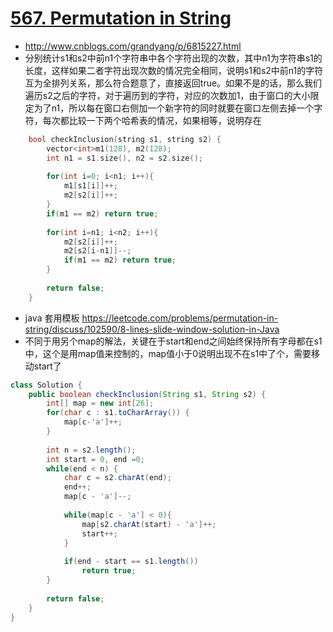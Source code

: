 # [567. Permutation in String](https://leetcode.com/problems/permutation-in-string/description/)
* http://www.cnblogs.com/grandyang/p/6815227.html
* 分别统计s1和s2中前n1个字符串中各个字符出现的次数，其中n1为字符串s1的长度，这样如果二者字符出现次数的情况完全相同，说明s1和s2中前n1的字符互为全排列关系，那么符合题意了，直接返回true。如果不是的话，那么我们遍历s2之后的字符，对于遍历到的字符，对应的次数加1，由于窗口的大小限定为了n1，所以每在窗口右侧加一个新字符的同时就要在窗口左侧去掉一个字符，每次都比较一下两个哈希表的情况，如果相等，说明存在

```c++
    bool checkInclusion(string s1, string s2) {
        vector<int>m1(128), m2(128);
        int n1 = s1.size(), n2 = s2.size();
        
        for(int i=0; i<n1; i++){
            m1[s1[i]]++;
            m2[s2[i]]++;
        }
        if(m1 == m2) return true;
        
        for(int i=n1; i<n2; i++){
            m2[s2[i]]++;
            m2[s2[i-n1]]--;
            if(m1 == m2) return true;
        }
        
        return false;
    }

```

* java 套用模板 https://leetcode.com/problems/permutation-in-string/discuss/102590/8-lines-slide-window-solution-in-Java
* 不同于用另个map的解法，关键在于start和end之间始终保持所有字母都在s1中，这个是用map值来控制的，map值小于0说明出现不在s1中了个，需要移动start了

```java
class Solution {
    public boolean checkInclusion(String s1, String s2) {
        int[] map = new int[26];
        for(char c : s1.toCharArray()) {
            map[c-'a']++;
        }
        
        int n = s2.length();
        int start = 0, end =0;
        while(end < n) {
            char c = s2.charAt(end);
            end++;
            map[c - 'a']--;
            
            while(map[c - 'a'] < 0){
                map[s2.charAt(start) - 'a']++;
                start++;
            }
            
            if(end - start == s1.length()) 
                return true;
        }
        
        return false;
    }
}
```
